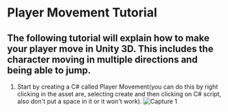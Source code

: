 # Player Movement Tutorial
## The following tutorial will explain how to make your player move in Unity 3D. This includes the character moving in multiple directions and being able to jump.
1) Start by creating a C# called Player Movement(you can do this by right clicking in the asset are, selecting create and then clicking on C#
script, also don't put a space in it or it won't work).
 ![Capture 1](https://github.com/user-attachments/assets/7dce8750-8f49-455a-ac94-6696d3dd2dcf)
